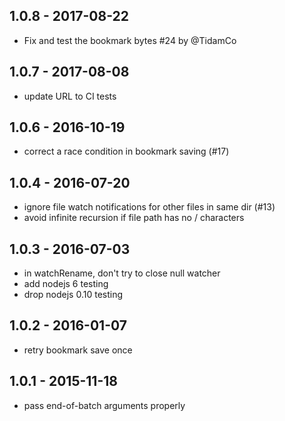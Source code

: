 
## 1.0.8 - 2017-08-22

- Fix and test the bookmark bytes #24 by @TidamCo

## 1.0.7 - 2017-08-08

- update URL to CI tests

## 1.0.6 - 2016-10-19

- correct a race condition in bookmark saving (#17)

## 1.0.4 - 2016-07-20

- ignore file watch notifications for other files in same dir (#13)
- avoid infinite recursion if file path has no / characters

## 1.0.3 - 2016-07-03

- in watchRename, don't try to close null watcher
- add nodejs 6 testing
- drop nodejs 0.10 testing

## 1.0.2 - 2016-01-07

- retry bookmark save once

## 1.0.1 - 2015-11-18

- pass end-of-batch arguments properly
